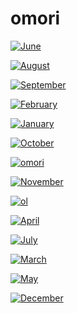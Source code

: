 # omori

<a href="June.png"><img alt="June" src="June.png"></a>

<a href="August.png"><img alt="August" src="August.png"></a>

<a href="September.png"><img alt="September" src="September.png"></a>

<a href="February.png"><img alt="February" src="February.png"></a>

<a href="January.png"><img alt="January" src="January.png"></a>

<a href="October.png"><img alt="October" src="October.png"></a>

<a href="omori.jpg"><img alt="omori" src="omori.jpg"></a>

<a href="November.png"><img alt="November" src="November.png"></a>

<a href="ol.png"><img alt="ol" src="ol.png"></a>

<a href="April.png"><img alt="April" src="April.png"></a>

<a href="July.png"><img alt="July" src="July.png"></a>

<a href="March.png"><img alt="March" src="March.png"></a>

<a href="May.png"><img alt="May" src="May.png"></a>

<a href="December.png"><img alt="December" src="December.png"></a>

